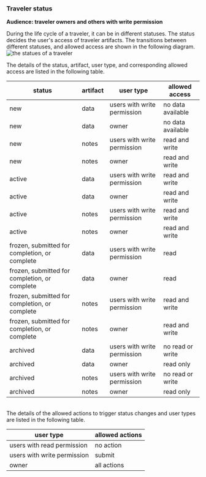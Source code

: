 ###  Traveler status

**Audience: traveler owners and others with write permission**

During the life cycle of a traveler, it can be in different statuses. The status decides the user's access of traveler artifacts. The transitions between different statuses, and allowed access are shown in the following diagram. 
<img src="../images/traveler-status.png" alt="the statues of a traveler">

The details of the status, artifact, user type, and corresponding allowed access are listed in the following table. 

| status | artifact | user type | allowed access |
|---------| --------|-------- |---------|
| new | data | users with write permission | no data available
| new | data | owner | no data available
| new | notes | users with write permission | read and write
| new | notes | owner | read and write
| active | data | users with write permission | read and write
| active | data | owner | read and write
| active | notes | users with write permission | read and write
| active | notes | owner | read and write
| frozen, submitted for completion, or complete | data | users with write permission | read
| frozen, submitted for completion, or complete | data | owner | read
| frozen, submitted for completion, or complete | notes | users with write permission | read and write
| frozen, submitted for completion, or complete | notes | owner | read and write
| archived | data | users with write permission | no read or write
| archived | data | owner | read only
| archived | notes | users with write permission | no read or write
| archived | notes | owner | read only

<br/>
The details of the allowed actions to trigger status changes and user types are listed in the following table. 

| user type | allowed actions |
|---------| --------|
| users with read permission | no action
| users with write permission | submit
| owner | all actions

</br>
